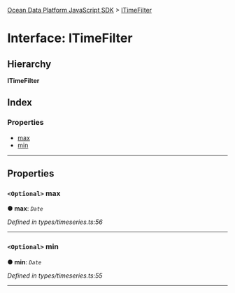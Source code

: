 [Ocean Data Platform JavaScript SDK](../README.md) > [ITimeFilter](../interfaces/itimefilter.md)

# Interface: ITimeFilter

## Hierarchy

**ITimeFilter**

## Index

### Properties

* [max](itimefilter.md#max)
* [min](itimefilter.md#min)

---

## Properties

<a id="max"></a>

### `<Optional>` max

**● max**: *`Date`*

*Defined in types/timeseries.ts:56*

___
<a id="min"></a>

### `<Optional>` min

**● min**: *`Date`*

*Defined in types/timeseries.ts:55*

___

